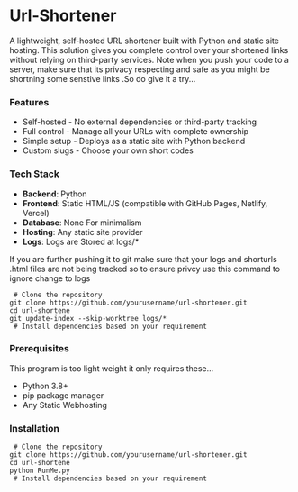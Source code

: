 
# Url-Shortener
A lightweight, self-hosted URL shortener built with Python and static site hosting. This solution gives you complete control over your shortened links without relying on third-party services. Note when you push your code to a server, make sure that its privacy respecting and safe as you might be shortning some senstive links .So do give it a try...

### Features
- Self-hosted - No external dependencies or third-party tracking
- Full control - Manage all your URLs with complete ownership
- Simple setup - Deploys as a static site with Python backend
- Custom slugs - Choose your own short codes

### Tech Stack
- **Backend**: Python
- **Frontend**: Static HTML/JS (compatible with GitHub Pages, Netlify, Vercel)
- **Database**: None For minimalism
- **Hosting**: Any static site provider
- **Logs**: Logs are Stored at logs/*
  

If you are further pushing it to git make sure that your logs and shorturls .html files are not being tracked so to ensure privcy use this command to ignore change to logs

```
 # Clone the repository
git clone https://github.com/yourusername/url-shortener.git
cd url-shortene
git update-index --skip-worktree logs/*
 # Install dependencies based on your requirement
```


### Prerequisites
This program is too light weight it only requires these...
- Python 3.8+
- pip package manager
- Any Static Webhosting

  
### Installation

```
 # Clone the repository
git clone https://github.com/yourusername/url-shortener.git
cd url-shortene
python RunMe.py
 # Install dependencies based on your requirement
```
